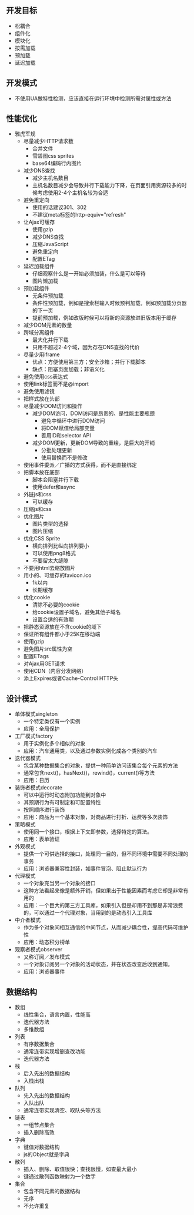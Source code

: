 
## 开发目标

- 松耦合
- 组件化
- 模块化
- 按需加载
- 预加载
- 延迟加载

## 开发模式

- 不使用UA做特性检测，应该直接在运行环境中检测所需对属性或方法

## 性能优化
- 雅虎军规
    - 尽量减少HTTP请求数
        - 合并文件
        - 雪碧图css sprites
        - base64编码行内图片
    - 减少DNS查找
        - 减少主机名数目
        - 主机名数目减少会导致并行下载能力下降，在页面引用资源较多的时候考虑使用2-4个主机名较为合适
    - 避免重定向
        - 使用的话建议301、302
        - 不建议meta标签的http-equiv="refresh"
    - 让Ajax可缓存
        - 使用gzip
        - 减少DNS查找
        - 压缩JavaScript
        - 避免重定向
        - 配置ETag
    - 延迟加载组件
        - 仔细观察什么是一开始必须加装，什么是可以等待
        - 图片懒加载
    - 预加载组件
        - 无条件预加载
        - 条件性预加载，例如是搜索栏输入时候预判加载，例如预加载分页器的下一页
        - 提前预加载，例如改版时候可以将新的资源放进旧版本用于缓存
    - 减少DOM元素的数量
    - 跨域分离组件
        - 最大化并行下载
        - 只用不超过2-4个域，因为存在DNS查找的代价
    - 尽量少用iframe
        - 优点：方便使用第三方；安全沙箱；并行下载脚本
        - 缺点：阻塞页面加载；非语义化
    - 避免使用css表达式
    - 使用link标签而不是@import
    - 避免使用滤镜
    - 把样式放在头部
    - 尽量减少DOM访问和操作
        - 减少DOM访问，DOM访问是昂贵的、是性能主要瓶颈
            - 避免中循环中进行DOM访问
            - 将DOM赋值给局部变量
            - 善用ID和selector API
        - 减少DOM更新，更新DOM导致的重绘，是巨大的开销
            - 分批处理更新
            - 使用替换而不是修改
    - 使用事件委派／广播的方式获得，而不是直接绑定
    - 把脚本放在底部
        - 脚本会阻塞并行下载
        - 使用defer和async
    - 外链js和css
        - 可以缓存
    - 压缩js和css
    - 优化图片
        - 图片类型的选择
        - 图片压缩
    - 优化CSS Sprite
        - 横向排列比纵向排列要小
        - 可以使用png8格式
        - 不要留太大缝隙
    - 不要用html去缩放图片
    - 用小的、可缓存的favicon.ico
        - 1k以内
        - 长期缓存
    - 优化cookie
        - 清除不必要的cookie
        - 给cookie设置子域名，避免其他子域名
        - 设置合适的有效期
    - 把静态资源放在不含cookie的域下
    - 保证所有组件都小于25K在移动端
    - 使用gzip
    - 避免图片src属性为空
    - 配置ETags
    - 对Ajax用GET请求
    - 使用CDN（内容分发网络）
    - 添上Expires或者Cache-Control HTTP头

## 设计模式

- 单体模式singleton
    - 一个特定类仅有一个实例
    - 应用：全局保护
- 工厂模式factory
    - 用于实例化多个相似的对象
    - 应用：汽车通用类，以及通过参数实例化成各个类别的汽车
- 迭代器模式
    - 包含某种数据集合的对象，提供一种简单访问该集合每个元素的方法
    - 通常包含next()，hasNext()，rewind()，current()等方法
    - 应用：日历
- 装饰者模式decorate
    - 可以中运行时动态附加功能到对象中
    - 其预期行为有可制定和可配置特性
    - 按照顺序进行装饰
    - 应用：商品为一个基本对象，对商品进行打折、运费等多次装饰
- 策略模式
    - 使用同一个接口，根据上下文即参数，选择特定的算法。
    - 应用：表单验证
- 外观模式
    - 提供一个可供选择的接口，处理同一目的，但不同环境中需要不同处理的事务
    - 应用：浏览器兼容性封装，如事件冒泡、阻止默认行为
- 代理模式
    - 一个对象充当另一个对象的接口
    - 这种方法看起来像是额外开销，但如果出于性能因素而考虑它却是非常有用的
    - 应用：一个巨大的第三方工具库，如果引入但是却用不到那是非常浪费的，可以通过一个代理对象，当用到的是动态引入工具库
- 中介者模式
    - 作为多个对象间相互通信的中间节点，从而减少耦合性，提高代码可维护性
    - 应用：动态积分榜单
- 观察者模式observer
    - 又称订阅／发布模式
    - 一个对象订阅另一个对象的活动状态，并在状态改变后收到通知。
    - 应用：浏览器事件

## 数据结构
- 数组
    - 线性集合，语言内置，性能高
    - 迭代器方法
    - 多维数组
- 列表
    - 有序数据集合
    - 通常连带实现增删查改功能
    - 迭代器方法
- 栈
    - 后入先出的数据结构
    - 入栈出栈
- 队列
    - 先入先出的数据结构
    - 入队出队
    - 通常连带实现清空、取队头等方法
- 链表
    - 一组节点集合
    - 插入删除高效
- 字典
    - 键值对数据结构
    - js的Object就是字典
- 散列
    - 插入、删除、取值很快；查找很慢，如查最大最小
    - 键通过散列函数映射为一个数字
- 集合
    - 包含不同元素的数据结构
    - 无序
    - 不允许重复

